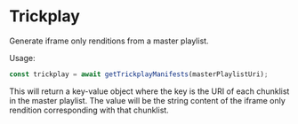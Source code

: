 # Trickplay

Generate iframe only renditions from a master playlist.

Usage:

```javascript
const trickplay = await getTrickplayManifests(masterPlaylistUri);
```

This will return a key-value object where the key is the URI of each chunklist in the master playlist. The value will be the string content of the iframe only rendition corresponding with that chunklist.
